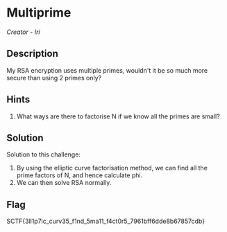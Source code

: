 # Multiprime

*Creator - Iri*

## Description

My RSA encryption uses multiple primes, wouldn't it be so much more secure than using 2 primes only?

## Hints
1. What ways are there to factorise N if we know all the primes are small?

## Solution
Solution to this challenge:
1. By using the elliptic curve factorisation method, we can find all the prime factors of N, and hence calculate phi.
2. We can then solve RSA normally.

## Flag

SCTF{3ll1p7ic_curv35_f1nd_5ma11_f4ct0r5_7961bff6dde8b67857cdb}